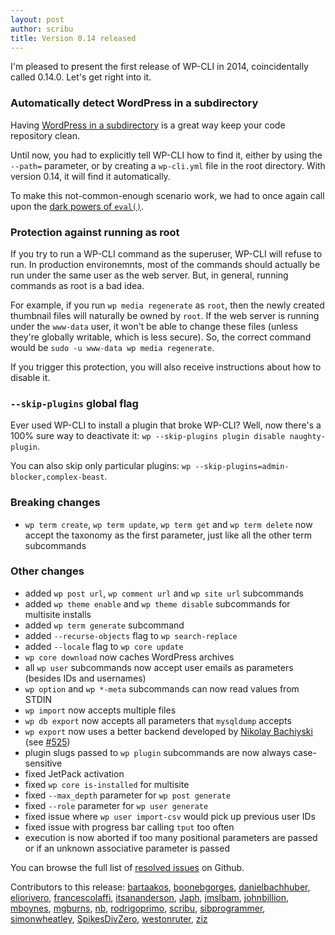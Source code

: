 ```yaml
---
layout: post
author: scribu
title: Version 0.14 released
---
```


I'm pleased to present the first release of WP-CLI in 2014, coincidentally called 0.14.0. Let's get right into it.

### Automatically detect WordPress in a subdirectory

Having [WordPress in a subdirectory][subdir] is a great way keep your code repository clean.

Until now, you had to explicitly tell WP-CLI how to find it, either by using the `--path=` parameter, or by creating a `wp-cli.yml` file in the root directory. With version 0.14, it will find it automatically.

To make this not-common-enough scenario work, we had to once again call upon the [dark powers of `eval()`][eval].

### Protection against running as root

If you try to run a WP-CLI command as the superuser, WP-CLI will refuse to run. In production environemnts, most of the commands should actually be run under the same user as the web server. But, in general, running commands as root is a bad idea.

For example, if you run `wp media regenerate` as `root`, then the newly created thumbnail files will naturally be owned by `root`. If the web server is running under the `www-data` user, it won't be able to change these files (unless they're globally writable, which is less secure). So, the correct command would be `sudo -u www-data wp media regenerate`.

If you trigger this protection, you will also receive instructions about how to disable it.

### `--skip-plugins` global flag

Ever used WP-CLI to install a plugin that broke WP-CLI? Well, now there's a 100% sure way to deactivate it: `wp --skip-plugins plugin disable naughty-plugin`.

You can also skip only particular plugins: `wp --skip-plugins=admin-blocker,complex-beast`.

### Breaking changes

* `wp term create`, `wp term update`, `wp term get` and `wp term delete` now accept the taxonomy as the first parameter, just like all the other term subcommands

### Other changes

* added `wp post url`, `wp comment url` and `wp site url` subcommands
* added `wp theme enable` and `wp theme disable` subcommands for multisite installs
* added `wp term generate` subcommand
* added `--recurse-objects` flag to `wp search-replace`
* added `--locale` flag to `wp core update`
* `wp core download` now caches WordPress archives
* all `wp user` subcommands now accept user emails as parameters (besides IDs and usernames)
* `wp option` and `wp *-meta` subcommands can now read values from STDIN
* `wp import` now accepts multiple files
* `wp db export` now accepts all parameters that `mysqldump` accepts
* `wp export` now uses a better backend developed by [Nikolay Bachiyski](https://github.com/nb/) (see [#525](https://github.com/wp-cli/wp-cli/pull/525))
* plugin slugs passed to `wp plugin` subcommands are now always case-sensitive
* fixed JetPack activation
* fixed `wp core is-installed` for multisite
* fixed `--max_depth` parameter for `wp post generate`
* fixed `--role` parameter for `wp user generate`
* fixed issue where `wp user import-csv` would pick up previous user IDs
* fixed issue with progress bar calling `tput` too often
* execution is now aborted if too many positional parameters are passed or if an unknown associative parameter is passed

You can browse the full list of [resolved issues](https://github.com/wp-cli/wp-cli/issues?milestone=20&state=closed) on Github.

Contributors to this release: [bartaakos](https://github.com/bartaakos), [boonebgorges](https://github.com/boonebgorges), [danielbachhuber](https://github.com/danielbachhuber), [eliorivero](https://github.com/eliorivero), [francescolaffi](https://github.com/francescolaffi), [itsananderson](https://github.com/itsananderson), [Japh](https://github.com/Japh), [jmslbam](https://github.com/jmslbam), [johnbillion](https://github.com/johnbillion), [mboynes](https://github.com/mboynes), [mgburns](https://github.com/mgburns), [nb](https://github.com/nb), [rodrigoprimo](https://github.com/rodrigoprimo), [scribu](https://github.com/scribu), [sibprogrammer](https://github.com/sibprogrammer), [simonwheatley](https://github.com/simonwheatley), [SpikesDivZero](https://github.com/SpikesDivZero), [westonruter](https://github.com/westonruter), [ziz](https://github.com/ziz)

[subdir]: http://codex.wordpress.org/Giving_WordPress_Its_Own_Directory
[eval]: https://github.com/wp-cli/wp-cli/blob/v0.14.0/php/WP_CLI/Runner.php#L76-95
